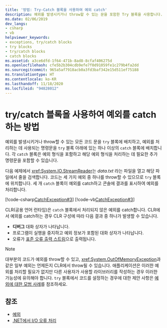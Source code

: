 ```yaml
---
title: '방법: Try-Catch 블록을 사용하여 예외 catch'
description: 예외를 발생시키거나 throw할 수 있는 문을 포함한 Try 블록을 사용합니다. 예외를 처리하는 문을 하나 이상의 catch 블록에 배치합니다.
ms.date: 02/06/2019
dev_langs:
- csharp
- vb
helpviewer_keywords:
- exceptions, try/catch blocks
- try blocks
- try/catch blocks
- catch blocks
ms.assetid: a3ce6dfd-1f64-471b-8ad8-8cfaf406275d
ms.openlocfilehash: cfe5b2b304cdb9efe7f0d91059fe1c279b4fa2dd
ms.sourcegitcommit: 965a5af7918acb0a3fd3baf342e15d511ef75188
ms.translationtype: HT
ms.contentlocale: ko-KR
ms.lasthandoff: 11/18/2020
ms.locfileid: "94828012"
---
```

# <a name="how-to-use-the-trycatch-block-to-catch-exceptions"></a>try/catch 블록을 사용하여 예외를 catch하는 방법

예외를 발생시키거나 throw할 수 있는 모든 코드 문을 `try` 블록에 배치하고, 예외를 처리하는 데 사용되는 명령문을 `try` 블록 아래에 있는 하나 이상의 `catch` 블록에 배치합니다. 각 `catch` 블록은 예외 형식을 포함하고 해당 예외 형식을 처리하는 데 필요한 추가 명령문을 포함할 수 있습니다.

다음 예제에서 <xref:System.IO.StreamReader>는 *data.txt* 라는 파일을 열고 해당 파일에서 줄을 검색합니다. 코드는 세 가지 예외 중 하나를 throw할 수 있으므로 `try` 블록에 위치합니다. 세 개 `catch` 블록이 예외를 catch하고 콘솔에 결과를 표시하여 예외를 처리합니다.

[!code-csharp[CatchException#3](~/samples/snippets/csharp/VS_Snippets_CLR/CatchException/CS/catchexception2.cs#3)]
[!code-vb[CatchException#3](~/samples/snippets/visualbasic/VS_Snippets_CLR/CatchException/VB/catchexception2.vb#3)]

CLR(공용 언어 런타임)은 `catch` 블록에서 처리되지 않은 예외를 catch합니다. CLR에서 예외를 catch하는 경우 CLR 구성에 따라 다음 결과 중 하나가 발생할 수 있습니다.

- **디버그** 대화 상자가 나타납니다.
- 프로그램이 실행을 중지하고 예외 정보가 포함된 대화 상자가 나타납니다.
- 오류가 [표준 오류 출력 스트림](xref:System.Console.Error)으로 출력됩니다.

> [!NOTE]
> 대부분의 코드가 예외를 throw할 수 있고, <xref:System.OutOfMemoryException>과 같은 일부 예외는 언제든지 CLR에서 throw될 수 있습니다. 애플리케이션은 이러한 예외를 처리할 필요가 없지만 다른 사용자가 사용할 라이브러리를 작성하는 경우 이러한 가능성에 유의해야 합니다. `try` 블록에서 코드를 설정하는 경우에 대한 제안 사항은 [예외에 대한 모범 사례](best-practices-for-exceptions.md)를 참조하세요.

## <a name="see-also"></a>참조

- [예외](index.md)
- [.NET에서 I/O 오류 처리](../io/handling-io-errors.md)
